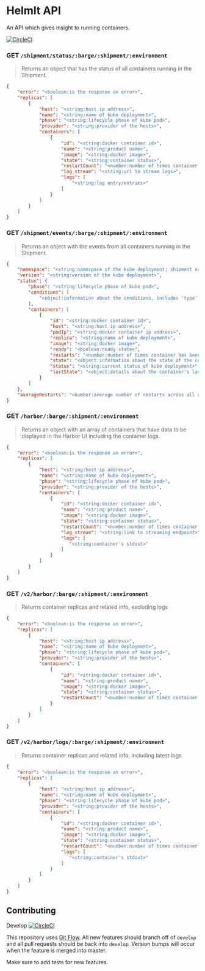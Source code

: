 # HelmIt API

An API which gives insight to running containers.

[![CircleCI](https://circleci.com/gh/turnerlabs/helmit-api/tree/master.svg?style=svg)](https://circleci.com/gh/turnerlabs/helmit-api/tree/master)

### GET `/shipment/status/:barge/:shipment/:environment`

> Returns an object that has the status of all containers running in the Shipment.

```json
{
    "error": "<boolean:is the response an error>",
    "replicas": [
        {
            "host": "<string:host ip address>",
            "name": "<string:name of kube deployment>",
            "phase": "<string:lifecycle phase of kube pod>",
            "provider": "<string:provider of the hosts>",
            "containers": [
                {
                    "id": "<string:docker container id>",
                    "name": "<string:product name>",
                    "image": "<string:docker image>",
                    "state": "<string:container status>",
                    "restartCount": "<number:number of times container has been restarted>",
                    "log_stream": "<string:url to stream logs>",
                    "logs": [
                        "<string:log entry/entries>"
                    ]
                }
            ]
        }
    ]
}
```


### GET `/shipment/events/:barge/:shipment/:environment`

> Returns an object with the events from all containers running in the Shipment.

```json
{
    "namespace": "<string:namespace of the kube deployment; shipment name + environment>",
    "version": "<string:version of the kube deployment>",
    "status": {
        "phase": "<string:lifecycle phase of kube pod>",
        "conditions": [
            "<object:information about the conditions, includes 'type', 'status', and timing data.>"
        ],
        "containers": [
            {
                "id": "<string:docker container id>",
                "host": "<string:host ip address>",
                "podIp": "<string:docker container ip address>",
                "replica": "<string:name of kube deployment>",
                "image": "<string:docker image>",
                "ready": "<boolean:ready state>",
                "restarts": "<number:number of times container has been restarted>",
                "state": "<object:information about the state of the container (waiting, running, terminated)>",
                "status": "<string:current status of kube deployment>",
                "lastState": "<object:details about the container's last terminated condition>"
            }
        ]
    },
    "averageRestarts": "<number:average number of restarts across all containers in shipment>"
}
```


### GET `/harbor/:barge/:shipment/:environment`

> Returns an object with an array of containers that have data to be displayed in the Harbor UI
> including the container logs.

```json
{
    "error": "<boolean:is the response an error>",
    "replicas": [
        {
            "host": "<string:host ip address>",
            "name": "<string:name of kube deployment>",
            "phase": "<string:lifecycle phase of kube pod>",
            "provider": "<string:provider of the hosts>",
            "containers": [
                {
                    "id": "<string:docker container id>",
                    "name": "<string:product name>",
                    "image": "<string:docker image>",
                    "state": "<string:container status>",
                    "restartCount": "<number:number of times container has been restarted>",
                    "log_stream": "<string:link to streaming endpoint>",
                    "logs": [
                       "<string:container's stdout>"
                    ]                    
                }
            ]
        }
    ]
}
```

### GET `/v2/harbor/:barge/:shipment/:environment`

> Returns container replicas and related info, excluding logs

```json
{
    "error": "<boolean:is the response an error>",
    "replicas": [
        {
            "host": "<string:host ip address>",
            "name": "<string:name of kube deployment>",
            "phase": "<string:lifecycle phase of kube pod>",
            "provider": "<string:provider of the hosts>",
            "containers": [
                {
                    "id": "<string:docker container id>",
                    "name": "<string:product name>",
                    "image": "<string:docker image>",
                    "state": "<string:container status>",
                    "restartCount": "<number:number of times container has been restarted>",
                }
            ]
        }
    ]
}
```

### GET `/v2/harbor/logs/:barge/:shipment/:environment`

> Returns container replicas and related info, including latest logs

```json
{
    "error": "<boolean:is the response an error>",
    "replicas": [
        {
            "host": "<string:host ip address>",
            "name": "<string:name of kube deployment>",
            "phase": "<string:lifecycle phase of kube pod>",
            "provider": "<string:provider of the hosts>",
            "containers": [
                {
                    "id": "<string:docker container id>",
                    "name": "<string:product name>",
                    "image": "<string:docker image>",
                    "state": "<string:container status>",
                    "restartCount": "<number:number of times container has been restarted>",
                    "logs": [
                       "<string:container's stdout>"
                    ]
                }
            ]
        }
    ]
}
```



## Contributing

Develop [![CircleCI](https://circleci.com/gh/turnerlabs/helmit-api/tree/master.svg?style=svg)](https://circleci.com/gh/turnerlabs/helmit-api/tree/develop)

This repository uses [Git Flow](http://nvie.com/posts/a-successful-git-branching-model/). All new
features should branch off of `develop` and all pull requests should be back into `develop`. Version
bumps will occur when the feature is merged into master.

Make sure to add tests for new features.
